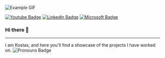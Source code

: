 ![Example GIF](workflow/background.gif)

<!--
[![Twitter Badge](https://img.shields.io/badge/Twitter-Profile-1DA1F2?style=flat&logo=twitter&logoColor=white&color=1CA2F1)](https://twitter.com/SavvidouFoteini)
[![Blog Badge](https://img.shields.io/badge/Foteini%20Savvidou's-Blog-21759B?style=flat&color=ce8460)](https://sfoteini.github.io/)
[![Blog Badge](https://img.shields.io/badge/Microsoft%20Tech%20Community-Posts-6264A7?style=flat&logo=microsoft&logoColor=white&color=6264A7)](https://techcommunity.microsoft.com/t5/user/viewprofilepage/user-id/1164279?WT.mc_id=AI-MVP-5004971)
0077B5
-->
[![Youtube Badge](https://img.shields.io/badge/Youtube%20-%20Profile%20-%20red?style=flat&logo=youtube&logoColor=white[)](https://www.youtube.com/channel/UCAXCelfMDFLqPmT7PvNsn5Q)
[![LinkedIn Badge](https://img.shields.io/badge/LinkedIn-Profile-0077B5?style=flat&logo=linkedin&logoColor=white[)](https://www.linkedin.com/in/konstantinos-kokkinoris-720062168)
[![Microsoft Badge](https://img.shields.io/badge/Microsoft-Profile-0078D7?style=flat&logo=microsoft&logoColor=white&color=0078D7[)](https://learn.microsoft.com/en-gb/users/kostasko-7046/achievements#trophies-section)

### Hi there 👋
______________________________________________________________________________________________________________________________________________
I am Kostas, and here you'll find a showcase of the projects I have worked on.
![Pronouns Badge](https://img.shields.io/badge/Pronouns-He/His-3C96FF?style=flat)

<!--
**Kostasco/Kostasco** is a ✨ _special_ ✨ repository because its `README.md` (this file) appears on your GitHub profile.

Here are some ideas to get you started:

- 🔭 I’m currently working on ...
- 🌱 I’m currently learning ...
- 👯 I’m looking to collaborate on ...
- 🤔 I’m looking for help with ...
- 💬 Ask me about ...
- 📫 How to reach me: ...
- 😄 Pronouns: ...
- ⚡ Fun fact: ...
-->
